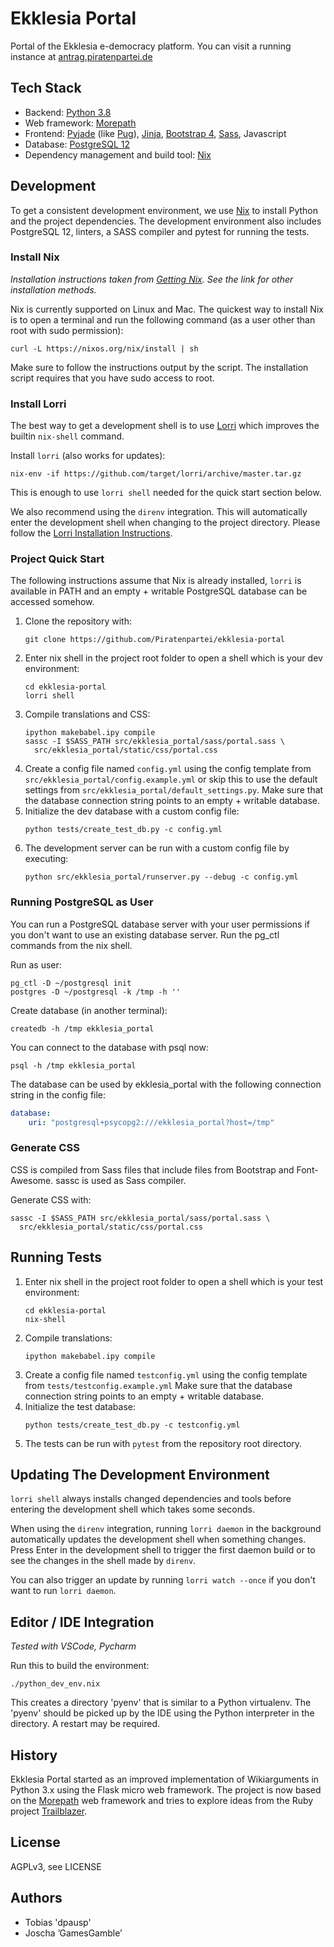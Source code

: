 # Ekklesia Portal

Portal of the Ekklesia e-democracy platform.
You can visit a running instance at [antrag.piratenpartei.de](https://antrag.piratenpartei.de)

## Tech Stack

* Backend: [Python 3.8](https://www.python.org)
* Web framework: [Morepath](http://morepath.readthedocs.org )
* Frontend:
  [Pyjade](https://github.com/syrusakbary/pyjade) (like [Pug](https://pugjs.org)),
  [Jinja](https://jinja.palletsprojects.com),
  [Bootstrap 4](https://getbootstrap.com),
  [Sass](https://sass-lang.com),
  Javascript
* Database: [PostgreSQL 12](https://www.postgresql.com)
* Dependency management and build tool: [Nix](https://nixos.org/nix)


## Development

To get a consistent development environment, we use [Nix](https://nixos.org/nix) to install Python and the project dependencies.
The development environment also includes PostgreSQL 12, linters, a SASS compiler and pytest for running the tests.


### Install Nix

*Installation instructions taken from [Getting Nix](https://nixos.org/download.html). See the link for other installation methods.*

Nix is currently supported on Linux and Mac.
The quickest way to install Nix is to open a terminal and run the following command (as a user other than root with sudo permission):

~~~
curl -L https://nixos.org/nix/install | sh
~~~

Make sure to follow the instructions output by the script.
The installation script requires that you have sudo access to root.


### Install Lorri

The best way to get a development shell is to use [Lorri](https://github.com/target/lorri) which improves the builtin `nix-shell` command.

Install `lorri` (also works for updates):

~~~
nix-env -if https://github.com/target/lorri/archive/master.tar.gz
~~~

This is enough to use `lorri shell` needed for the quick start section below.

We also recommend using the `direnv` integration.
This will automatically enter the development shell when changing to the project directory.
Please follow the [Lorri Installation Instructions](https://github.com/target/lorri#setup-on-nixos-or-with-home-manager-on-linux).


### Project Quick Start

The following instructions assume that Nix is already installed, `lorri` is available in PATH and an empty + writable PostgreSQL database can be accessed somehow.

1. Clone the repository with:
    ~~~Shell
    git clone https://github.com/Piratenpartei/ekklesia-portal
    ~~~
2. Enter nix shell in the project root folder to open a shell which is your dev environment:
    ~~~Shell
    cd ekklesia-portal
    lorri shell
    ~~~
3. Compile translations and CSS:
    ~~~Shell
    ipython makebabel.ipy compile
    sassc -I $SASS_PATH src/ekklesia_portal/sass/portal.sass \
      src/ekklesia_portal/static/css/portal.css
    ~~~
4. Create a config file named `config.yml` using the config template from `src/ekklesia_portal/config.example.yml`
    or skip this to use the default settings from `src/ekklesia_portal/default_settings.py`.
    Make sure that the database connection string points to an empty + writable database.
5. Initialize the dev database with a custom config file:
    ~~~Shell
    python tests/create_test_db.py -c config.yml
    ~~~
6. The development server can be run with a custom config file by executing:
    ~~~Shell
    python src/ekklesia_portal/runserver.py --debug -c config.yml
    ~~~

### Running PostgreSQL as User

You can run a PostgreSQL database server with your user permissions if you don't want to use an existing database server. Run the pg_ctl commands from the nix shell.

Run as user:

~~~Shell
pg_ctl -D ~/postgresql init
postgres -D ~/postgresql -k /tmp -h ''
~~~

Create database (in another terminal):

~~~Shell
createdb -h /tmp ekklesia_portal
~~~

You can connect to the database with psql now:
~~~Shell
psql -h /tmp ekklesia_portal
~~~

The database can be used by ekklesia_portal with the following connection string in the config file:

~~~YAML
database:
    uri: "postgresql+psycopg2:///ekklesia_portal?host=/tmp"
~~~

### Generate CSS

CSS is compiled from Sass files that include files from Bootstrap and Font-Awesome. sassc is used as Sass compiler.

Generate CSS with:

~~~Shell
sassc -I $SASS_PATH src/ekklesia_portal/sass/portal.sass \
  src/ekklesia_portal/static/css/portal.css
~~~

## Running Tests

1. Enter nix shell in the project root folder to open a shell which is your test environment:
    ~~~Shell
    cd ekklesia-portal
    nix-shell
    ~~~
2. Compile translations:
    ~~~Shell
    ipython makebabel.ipy compile
    ~~~
3. Create a config file named `testconfig.yml` using the config template from `tests/testconfig.example.yml`
    Make sure that the database connection string points to an empty + writable database.
4. Initialize the test database:
    ~~~Shell
    python tests/create_test_db.py -c testconfig.yml
    ~~~
6. The tests can be run with `pytest` from the repository root directory.


## Updating The Development Environment

`lorri shell` always installs changed dependencies and tools before entering the development shell which takes some seconds.

When using the `direnv` integration, running `lorri daemon` in the background automatically updates the development shell when something changes.
Press Enter in the development shell to trigger the first daemon build or to see the changes in the shell made by `direnv`.

You can also trigger an update by running `lorri watch --once` if you don't want to run `lorri daemon`.

## Editor / IDE Integration

*Tested with VSCode, Pycharm*

Run this to build the environment:

~~~
./python_dev_env.nix
~~~

This creates a directory 'pyenv' that is similar to a Python virtualenv.
The 'pyenv' should be picked up by the IDE using the Python interpreter in the directory.
A restart may be required.


## History

Ekklesia Portal started as an improved implementation of Wikiarguments in Python 3.x using the Flask micro web framework.
The project is now based on the [Morepath](https://github.com/morepath/morepath) web framework and tries to explore ideas from the Ruby project [Trailblazer](https://trailblazer.to).

## License

AGPLv3, see LICENSE

## Authors

* Tobias 'dpausp'
* Joscha ’GamesGamble’
